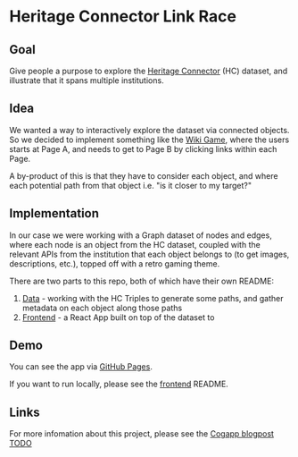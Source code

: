 # Heritage Connector Link Race

## Goal

Give people a purpose to explore the [Heritage Connector](https://www.sciencemuseumgroup.org.uk/project/heritage-connector/) (HC) dataset, and illustrate that it spans multiple institutions.

## Idea

We wanted a way to interactively explore the dataset via connected objects. So we decided to implement something like the [Wiki Game](https://en.wikipedia.org/wiki/Wikipedia:Wiki_Game), where the users starts at Page A, and needs to get to Page B by clicking links within each Page.

A by-product of this is that they have to consider each object, and where each potential path from that object i.e. "is it closer to my target?"

## Implementation

In our case we were working with a Graph dataset of nodes and edges, where each node is an object from the HC dataset, coupled with the relevant APIs from the institution that each object belongs to (to get images, descriptions, etc.), topped off with a retro gaming theme.

There are two parts to this repo, both of which have their own README:

1. [Data](./data-exploration) - working with the HC Triples to generate some paths, and gather metadata on each object along those paths
1. [Frontend](./frontend) - a React App built on top of the dataset to

## Demo

You can see the app via [GitHub Pages](https://cogapplabs.github.io/link-race/).

If you want to run locally, please see the [frontend](./frontend) README.

## Links

For more infomation about this project, please see the [Cogapp blogpost TODO]()
